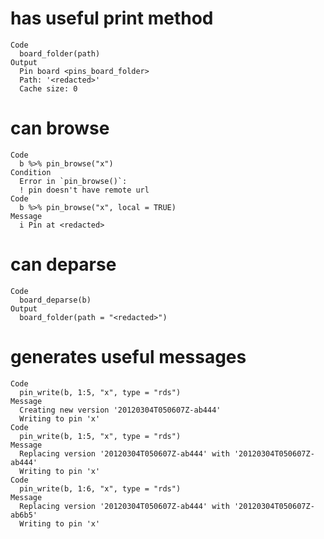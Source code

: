 # has useful print method

    Code
      board_folder(path)
    Output
      Pin board <pins_board_folder>
      Path: '<redacted>'
      Cache size: 0

# can browse

    Code
      b %>% pin_browse("x")
    Condition
      Error in `pin_browse()`:
      ! pin doesn't have remote url
    Code
      b %>% pin_browse("x", local = TRUE)
    Message
      i Pin at <redacted>

# can deparse

    Code
      board_deparse(b)
    Output
      board_folder(path = "<redacted>")

# generates useful messages

    Code
      pin_write(b, 1:5, "x", type = "rds")
    Message
      Creating new version '20120304T050607Z-ab444'
      Writing to pin 'x'
    Code
      pin_write(b, 1:5, "x", type = "rds")
    Message
      Replacing version '20120304T050607Z-ab444' with '20120304T050607Z-ab444'
      Writing to pin 'x'
    Code
      pin_write(b, 1:6, "x", type = "rds")
    Message
      Replacing version '20120304T050607Z-ab444' with '20120304T050607Z-ab6b5'
      Writing to pin 'x'


